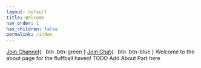```yaml
---
layout: default
title: Welcome
nav_order: 1
has_children: false
permalink: /index
---
```

[Join Channel](https://t.me/fluffballhaven){: .btn .btn-green }
[Join Chat](https://t.me/fluffballhavenchat){: .btn .btn-blue }
Welcome to the about page for the fluffball haven!
TODO Add About Part here
